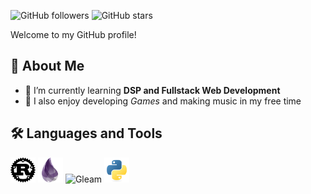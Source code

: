 ![GitHub followers](https://img.shields.io/github/followers/gdcrisp?style=social)
![GitHub stars](https://img.shields.io/github/stars/gdcrisp?style=social)

Welcome to my GitHub profile!

## 🚀 About Me

- 🌱 I’m currently learning **DSP and Fullstack Web Development**
- 🧃 I also enjoy developing *Games* and making music in my free time
## 🛠️ Languages and Tools

<p align="left">
  <img src="https://raw.githubusercontent.com/devicons/devicon/master/icons/rust/rust-original.svg" alt="Rust" width="40" height="40"/>
  <img src="https://raw.githubusercontent.com/devicons/devicon/master/icons/elixir/elixir-original.svg" alt="Elixir" width="40" height="40"/>
  <img src="https://gleam.run/images/lucy/lucydebugfail.svg" alt="Gleam" width="40" height="40"/>
  <img src="https://raw.githubusercontent.com/devicons/devicon/master/icons/python/python-original.svg" alt="Python" width="40" height="40"/>
  
